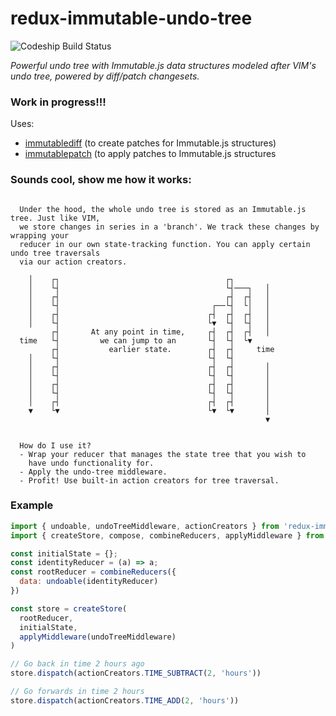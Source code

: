 # redux-immutable-undo-tree

![Codeship Build Status](https://codeship.com/projects/c52faeb0-e5a0-0133-e4c3-0e12c0a498c1/status?branch=master)

_Powerful undo tree with Immutable.js data structures modeled after VIM's undo tree,
powered by diff/patch changesets._

### Work in progress!!!

Uses:
- [immutablediff](https://github.com/intelie/immutable-js-diff) (to create patches for Immutable.js structures)
- [immutablepatch](https://github.com/intelie/immutable-js-patch) (to apply patches to Immutable.js structures


### Sounds cool, show me how it works:

```

  Under the hood, the whole undo tree is stored as an Immutable.js tree. Just like VIM,
  we store changes in series in a 'branch'. We track these changes by wrapping your
  reducer in our own state-tracking function. You can apply certain undo tree traversals
  via our action creators.

    │    ┌┐                                     ┌┐
    │    └┤                                     └┤───┐   │
    │    ┌┤                                     ┌┤  ┌┤   │
    │    └┤                                  ┌──└┤  └│   │
    │    ┌┤                                 ┌┤  ┌┤  ┌┤   │
    │    └┤                                 └▼  └┤  └┤   │
         ┌┤       At any point in time,     ┌┤  ┌┤  ┌┤   │
  time   └┤         we can jump to an       └┤  └┤  └▼
         ┌┤           earlier state.        ┌┤  ┌┤     time
    │    └┤                                 └┤  └┤
    │    ┌┤                                 ┌┤  ┌┤       │
    │    └┤                                 └┤  └┤       │
    │    ┌┤                                 ┌┤  ┌┤       │
    │    └┤                                 └┤  └┤       │
    │    ┌┤                                 ┌┤  ┌┤       │
    ▼    └▼                                 └▼  └▼       │
                                                         ▼


  How do I use it?
  - Wrap your reducer that manages the state tree that you wish to
    have undo functionality for.
  - Apply the undo-tree middleware.
  - Profit! Use built-in action creators for tree traversal.

```

### Example

```javascript
import { undoable, undoTreeMiddleware, actionCreators } from 'redux-immutable-undo-tree'
import { createStore, compose, combineReducers, applyMiddleware } from 'redux'

const initialState = {};
const identityReducer = (a) => a;
const rootReducer = combineReducers({
  data: undoable(identityReducer)
})

const store = createStore(
  rootReducer,
  initialState,
  applyMiddleware(undoTreeMiddleware)
)

// Go back in time 2 hours ago
store.dispatch(actionCreators.TIME_SUBTRACT(2, 'hours'))

// Go forwards in time 2 hours
store.dispatch(actionCreators.TIME_ADD(2, 'hours'))
```
